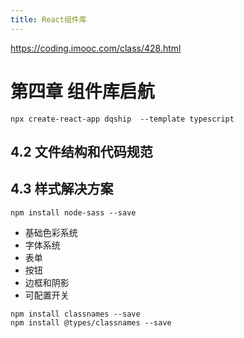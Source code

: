 ```yaml
---
title: React组件库
---
```


https://coding.imooc.com/class/428.html


# 第四章 组件库启航

```
npx create-react-app dqship  --template typescript
```

## 4.2 文件结构和代码规范

## 4.3 样式解决方案

```
npm install node-sass --save
```

- 基础色彩系统
- 字体系统
- 表单
- 按钮
- 边框和阴影
- 可配置开关





```
npm install classnames --save
npm install @types/classnames --save
```

